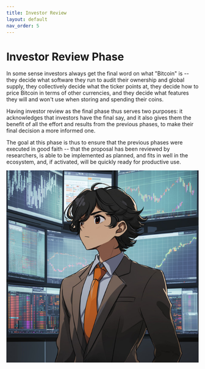 ```yaml
---
title: Investor Review
layout: default
nav_order: 5
---
```


# Investor Review Phase

In some sense investors always get the final word on what "Bitcoin" is --
they decide what software they run to audit their ownership and global
supply, they collectively decide what the ticker points at, they decide
how to price Bitcoin in terms of other currencies, and they decide what
features they will and won't use when storing and spending their coins.

Having investor review as the final phase thus serves two purposes:
it acknowledges that investors have the final say, and it also gives
them the benefit of all the effort and results from the previous phases,
to make their final decision a more informed one.

The goal at this phase is thus to ensure that the previous phases were
executed in good faith -- that the proposal has been reviewed by researchers,
is able to be implemented as planned, and fits in well in the ecosystem, and,
if activated, will be quickly ready for productive use.

![](img/investor.jpg)

